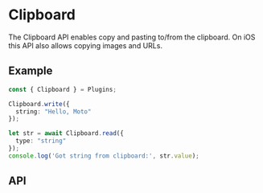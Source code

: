 <plugin-platforms platforms="pwa,ios,android,electron"></plugin-platforms>

# Clipboard

The Clipboard API enables copy and pasting to/from the clipboard. On iOS this API also allows 
copying images and URLs.

<plugin-api index="true" name="clipboard"></plugin-api>

## Example

```typescript
const { Clipboard } = Plugins;

Clipboard.write({
  string: "Hello, Moto"
});

let str = await Clipboard.read({
  type: "string"
});
console.log('Got string from clipboard:', str.value);
```

## API

<plugin-api name="clipboard"></plugin-api>